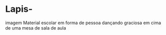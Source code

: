 # Lapis-
imagem Material escolar em forma de pessoa dançando graciosa em cima de uma mesa de sala de aula 
